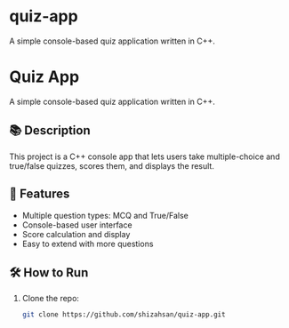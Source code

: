 # quiz-app
 A simple console-based quiz application written in C++.
# Quiz App

A simple console-based quiz application written in C++.

## 📚 Description

This project is a C++ console app that lets users take multiple-choice and true/false quizzes, scores them, and displays the result.

## 🚀 Features

- Multiple question types: MCQ and True/False
- Console-based user interface
- Score calculation and display
- Easy to extend with more questions

## 🛠️ How to Run

1. Clone the repo:
   ```bash
   git clone https://github.com/shizahsan/quiz-app.git
